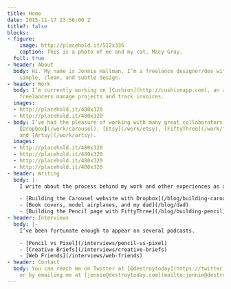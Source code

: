 ```yaml
---
title: Home
date: 2015-11-17 23:56:00 Z
title?: false
blocks:
- figure:
    image: http://placehold.it/512x336
    caption: This is a photo of me and my cat, Macy Gray.
  full: true
- header: About
  body: Hi. My name is Jonnie Hallman. I’m a freelance designer/dev with a focus on
    simple, clean, and subtle design.
- header: Work
  body: I’m currently working on [Cushion](http://cushionapp.com), an app to help
    freelancers manage projects and track invoices.
  images:
  - http://placehold.it/480x320
  - http://placehold.it/480x320
- body: I’ve had the pleasure of working with many great collaborators, like [Casper](/work/casper),
    [Dropbox](/work/carousel), [Etsy](/work/etsy), [FiftyThree](/work/fiftythree-pencil),
    and [Artsy](/work/artsy).
  images:
  - http://placehold.it/480x320
  - http://placehold.it/480x320
  - http://placehold.it/480x320
  - http://placehold.it/480x320
- header: Writing
  body: |-
    I write about the process behind my work and other experiences as a freelancer.

    - [Building the Carousel website with Dropbox](/blog/building-carousel)
    - [Book covers, model airplanes, and my dad](/blog/dad)
    - [Building the Pencil page with FiftyThree](/blog/building-pencil)
- header: Interviews
  body: |-
    I’ve been fortunate enough to appear on several podcasts.

    - [Pencil vs Pixel](/interviews/pencil-vs-pixel)
    - [Creative Briefs](/interviews/creative-briefs)
    - [Web Friends](/interviews/web-friends)
- header: Contact
  body: You can reach me on Twitter at [@destroytoday](https://twitter.com/destroytoday)
    or by emailing me at [jonnie@destroytoday.com](mailto:jonnie@destroytoday.com).
---
```


